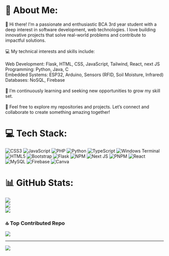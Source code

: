 # 💫 About Me:
👋 Hi there! I’m a passionate and enthusiastic BCA 3rd year student with a deep interest in software development, web technologies. I love building innovative projects that solve real-world problems and contribute to impactful solutions.<br><br>💻 My technical interests and skills include:<br><br>    Web Development: Flask, HTML, CSS, JavaScript, Tailwind, React, next JS<br>    Programming: Python, Java, C<br>    Embedded Systems: ESP32, Arduino, Sensors (RFID, Soil Moisture, Infrared)<br>    Databases: NoSQL, Firebase<br><br>🌱 I’m continuously learning and seeking new opportunities to grow my skill set.<br><br>💼 Feel free to explore my repositories and projects. Let’s connect and collaborate to create something amazing together!


# 💻 Tech Stack:
![CSS3](https://img.shields.io/badge/css3-%231572B6.svg?style=for-the-badge&logo=css3&logoColor=white) ![JavaScript](https://img.shields.io/badge/javascript-%23323330.svg?style=for-the-badge&logo=javascript&logoColor=%23F7DF1E) ![PHP](https://img.shields.io/badge/php-%23777BB4.svg?style=for-the-badge&logo=php&logoColor=white) ![Python](https://img.shields.io/badge/python-3670A0?style=for-the-badge&logo=python&logoColor=ffdd54) ![TypeScript](https://img.shields.io/badge/typescript-%23007ACC.svg?style=for-the-badge&logo=typescript&logoColor=white) ![Windows Terminal](https://img.shields.io/badge/Windows%20Terminal-%234D4D4D.svg?style=for-the-badge&logo=windows-terminal&logoColor=white) ![HTML5](https://img.shields.io/badge/html5-%23E34F26.svg?style=for-the-badge&logo=html5&logoColor=white) ![Bootstrap](https://img.shields.io/badge/bootstrap-%238511FA.svg?style=for-the-badge&logo=bootstrap&logoColor=white) ![Flask](https://img.shields.io/badge/flask-%23000.svg?style=for-the-badge&logo=flask&logoColor=white) ![NPM](https://img.shields.io/badge/NPM-%23CB3837.svg?style=for-the-badge&logo=npm&logoColor=white) ![Next JS](https://img.shields.io/badge/Next-black?style=for-the-badge&logo=next.js&logoColor=white) ![PNPM](https://img.shields.io/badge/pnpm-%234a4a4a.svg?style=for-the-badge&logo=pnpm&logoColor=f69220) ![React](https://img.shields.io/badge/react-%2320232a.svg?style=for-the-badge&logo=react&logoColor=%2361DAFB) ![MySQL](https://img.shields.io/badge/mysql-4479A1.svg?style=for-the-badge&logo=mysql&logoColor=white) ![Firebase](https://img.shields.io/badge/firebase-a08021?style=for-the-badge&logo=firebase&logoColor=ffcd34) ![Canva](https://img.shields.io/badge/Canva-%2300C4CC.svg?style=for-the-badge&logo=Canva&logoColor=white)
# 📊 GitHub Stats:
![](https://github-readme-stats.vercel.app/api?username=4all3n&theme=gruvbox&hide_border=false&include_all_commits=true&count_private=true)<br/>
![](https://github-readme-streak-stats.herokuapp.com/?user=4all3n&theme=gruvbox&hide_border=false)<br/>
![](https://github-readme-stats.vercel.app/api/top-langs/?username=4all3n&theme=gruvbox&hide_border=false&include_all_commits=true&count_private=true&layout=compact)

### 🔝 Top Contributed Repo
![](https://github-contributor-stats.vercel.app/api?username=4all3n&limit=5&theme=gruvbox&combine_all_yearly_contributions=true)

---
[![](https://visitcount.itsvg.in/api?id=4all3n&icon=8&color=13)](https://visitcount.itsvg.in)

<!-- Proudly created with GPRM ( https://gprm.itsvg.in ) -->
